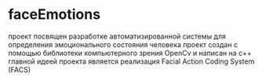 # faceEmotions
проект посвящен разработке автоматизированной системы для определения эмоционального состояния человека проект создан с помощью библиотеки компьютерного зрения OpenCv и написан на c++ главной идеей проекта является реализация Facial Action Coding System (FACS)
